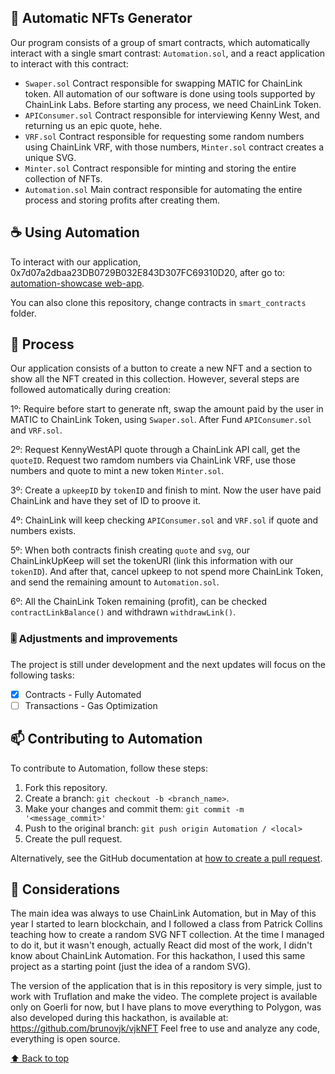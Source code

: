 ## 🚀 Automatic NFTs Generator

Our program consists of a group of smart contracts, which automatically interact with a single smart contrast: `Automation.sol`, and a react application to interact with this contract:

- `Swaper.sol` Contract responsible for swapping MATIC for ChainLink token. All automation of our software is done using tools supported by ChainLink Labs. Before starting any process, we need ChainLink Token.
- `APIConsumer.sol` Contract responsible for interviewing Kenny West, and returning us an epic quote, hehe.
- `VRF.sol` Contract responsible for requesting some random numbers using ChainLink VRF, with those numbers, `Minter.sol` contract creates a unique SVG.
- `Minter.sol` Contract responsible for minting and storing the entire collection of NFTs.
-  `Automation.sol` Main contract responsible for automating the entire process and storing profits after creating them.

## ☕ Using Automation

To interact with our application, 0x7d07a2dbaa23DB0729B032E843D307FC69310D20, after go to:
[automation-showcase web-app](https://automation-showcase.web.app).

You can also clone this repository, change contracts in `smart_contracts` folder.

## 📇 Process

Our application consists of a button to create a new NFT and a section to show all the NFT created in this collection.
However, several steps are followed automatically during creation:

1º: Require before start to generate nft, swap the amount paid by the user in MATIC to ChainLink Token, using `Swaper.sol`. After Fund `APIConsumer.sol` and `VRF.sol`.

2º: Request KennyWestAPI quote through a ChainLink API call, get the `quoteID`. Request two ramdom numbers via ChainLink VRF, use those numbers and quote to mint a new token `Minter.sol`.

3º: Create a `upkeepID` by `tokenID` and finish to mint. Now the user have paid ChainLink and have they set of ID to proove it.

4º: ChainLink will keep checking `APIConsumer.sol` and `VRF.sol` if quote and numbers exists.

5º: When both contracts finish creating `quote` and `svg`, our ChainLinkUpKeep will set the tokenURI (link this information with our `tokenID`). And after that, cancel upkeep to not spend more ChainLink Token, and send the remaining amount to `Automation.sol`.

6º: All the ChainLink Token remaining (profit), can be checked `contractLinkBalance()` and withdrawn `withdrawLink()`.

### 🎚️ Adjustments and improvements

The project is still under development and the next updates will focus on the following tasks:

- [x] Contracts - Fully Automated
- [ ] Transactions - Gas Optimization

## 📫 Contributing to Automation

To contribute to Automation, follow these steps:

1. Fork this repository.
2. Create a branch: `git checkout -b <branch_name>`.
3. Make your changes and commit them: `git commit -m '<message_commit>'`
4. Push to the original branch: `git push origin Automation / <local>`
5. Create the pull request.

Alternatively, see the GitHub documentation at [how to create a pull request](https://help.github.com/en/github/collaborating-with-issues-and-pull-requests/creating-a-pull-request).

## 📝 Considerations

The main idea was always to use ChainLink Automation, but in May of this year I started to learn blockchain, and I followed a class from Patrick Collins teaching how to create a random SVG NFT collection. At the time I managed to do it, but it wasn't enough, actually React did most of the work, I didn't know about ChainLink Automation.
For this hackathon, I used this same project as a starting point (just the idea of a random SVG).

The version of the application that is in this repository is very simple, just to work with Truflation and make the video.
The complete project is available only on Goerli for now, but I have plans to move everything to Polygon, was also developed during this hackathon, is available at: https://github.com/brunovjk/vjkNFT
Feel free to use and analyze any code, everything is open source.

[⬆ Back to top](#Automation)<br>
